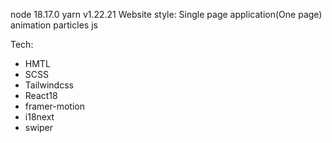 node 18.17.0
yarn v1.22.21
Website style: Single page application(One page)
animation particles js

Tech:

- HMTL
- SCSS
- Tailwindcss
- React18
- framer-motion
- i18next
- swiper
